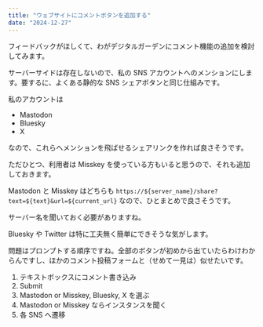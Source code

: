 ```yaml
---
title: "ウェブサイトにコメントボタンを追加する"
date: "2024-12-27"
---
```


フィードバックがほしくて、わがデジタルガーデンにコメント機能の追加を検討してみます。

サーバーサイドは存在しないので、私の SNS アカウントへのメンションにします。要するに、よくある静的な SNS シェアボタンと同じ仕組みです。

私のアカウントは

- Mastodon
- Bluesky
- X

なので、これらへメンションを飛ばせるシェアリンクを作れば良さそうです。

ただひとつ、利用者は Misskey を使っている方もいると思うので、それも追加しておきます。

Mastodon と Misskey はどちらも `https://${server_name}/share?text=${text}&url=${current_url}` なので、ひとまとめで良さそうです。

サーバー名を聞いておく必要がありますね。

Bluesky や Twitter は特に工夫無く簡単にできそうな気がします。

問題はプロンプトする順序ですね。全部のボタンが初めから出ていたらわけわからんですし、ほかのコメント投稿フォームと（せめて一見は）似せたいです。

1. テキストボックスにコメント書き込み
2. Submit
3. Mastodon or Misskey, Bluesky, X を選ぶ
4. Mastodon or Misskey ならインスタンスを聞く
5. 各 SNS へ遷移
